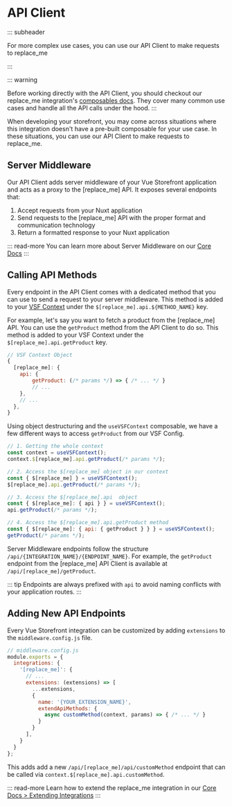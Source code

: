 # API Client

::: subheader

For more complex use cases, you can use our API Client to make requests to replace_me 

:::

::: warning

Before working directly with the API Client, you should checkout our replace_me integration's [composables docs](/theme/composables/use-billing.html). They cover many common use cases and handle all the API calls under the hood.
:::



When developing your storefront, you may come across situations where this integration doesn't have a pre-built composable for your use case. In these situations, you can use our API Client to make requests to replace_me.


## Server Middleware

Our API Client adds server middleware of your Vue Storefront application and acts as a proxy to the [replace_me] API. It exposes several endpoints that:

1. Accept requests from your Nuxt application
2. Send requests to the [replace_me] API with the proper format and communication technology
3. Return a formatted response to your Nuxt application

::: read-more
You can learn more about Server Middleware on our [Core Docs](https://docs.vuestorefront.io/v2/architecture/networking.html)
:::

## Calling API Methods

Every endpoint in the API Client comes with a dedicated method that you can use to send a request to your server middleware. This method is added to your [VSF Context](https://docs.vuestorefront.io/v2/architecture/application-context.html) under the `$[replace_me].api.${METHOD_NAME}` key. 

[//]: # (Make changes to this example depending on your integration's structure)

For example, let's say you want to fetch a product from the [replace_me] API. You can use the `getProduct` method from the API Client to do so. This method is added to your VSF Context under the `$[replace_me].api.getProduct` key.

```js
// VSF Context Object
{
  [replace_me]: {
    api: {
        getProduct: (/* params */) => { /* ... */ }
        // ...
    },
    // ...
  },
}
```

Using object destructuring and the `useVSFContext` composable, we have a few different ways to access `getProduct` from our VSF Config. 

```js
// 1. Getting the whole context
const context = useVSFContext();
context.$[replace_me].api.getProduct(/* params */);

// 2. Access the $[replace_me] object in our context
const { $[replace_me] } = useVSFContext();
$[replace_me].api.getProduct(/* params */);

// 3. Access the $[replace_me].api  object
const { $[replace_me]: { api } } = useVSFContext();
api.getProduct(/* params */);

// 4. Access the $[replace_me].api.getProduct method
const { $[replace_me]: { api: { getProduct } } } = useVSFContext();
getProduct(/* params */);
```

Server Middleware endpoints follow the structure `/api/{INTEGRATION_NAME}/{ENDPOINT_NAME}`. For example, the `getProduct` endpoint from the [replace_me] API Client is available at `/api/[replace_me]/getProduct`.

::: tip
Endpoints are always prefixed with `api` to avoid naming conflicts with your application routes.
:::


## Adding New API Endpoints


Every Vue Storefront integration can be customized by adding `extensions` to the `middleware.config.js` file.

```js
// middleware.config.js
module.exports = {
  integrations: {
    '[replace_me]': {
      // ...
      extensions: (extensions) => [
        ...extensions,
        {
          name: '{YOUR_EXTENSION_NAME}',
          extendApiMethods: {
            async customMethod(context, params) => { /* ... */ }
          }
        }
      ],
    }
  }
};
```

This adds add a new `/api/[replace_me]/api/customMethod` endpoint that can be called via `context.$[replace_me].api.customMethod`.

::: read-more
Learn how to extend the replace_me integration in our [Core Docs > Extending Integrations](https://docs.vuestorefront.io/v2/integrate/extending-integrations.html#example-adding-new-api-endpoints)
:::